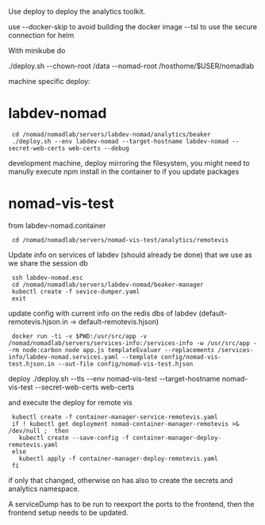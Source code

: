 Use deploy to deploy the analytics toolkit.

use
 --docker-skip to avoid building the docker image
 --tsl to use the secure connection for helm

With minikube do

./deploy.sh --chown-root /data --nomad-root /hosthome/$USER/nomadlab


machine specific deploy:

# labdev-nomad

     cd /nomad/nomadlab/servers/labdev-nomad/analytics/beaker
     ./deploy.sh --env labdev-nomad --target-hostname labdev-nomad --secret-web-certs web-certs --debug

development machine, deploy mirroring the filesystem, you might need to manully execute npm install in the container to if you update packages

# nomad-vis-test

from labdev-nomad.container

     cd /nomad/nomadlab/servers/nomad-vis-test/analytics/remotevis

Update info on services of labdev (should already be done) that we use as we share the session db

     ssh labdev-nomad.esc
     cd /nomad/nomadlab/servers/labdev-nomad/beaker-manager
     kubectl create -f sevice-dumper.yaml
     exit

update config with current info on the redis dbs of labdev (default-remotevis.hjson.in -> default-remotevis.hjson)

     docker run -ti -v $PWD:/usr/src/app -v /nomad/nomadlab/servers/services-info:/services-info -w /usr/src/app --rm node:carbon node app.js templateEvaluer --replacements /services-info/labdev-nomad.services.yaml --template config/nomad-vis-test.hjson.in --out-file config/nomad-vis-test.hjson

deploy
     ./deploy.sh --tls --env nomad-vis-test --target-hostname nomad-vis-test --secret-web-certs web-certs

and execute the deploy for remote vis

     kubectl create -f container-manager-service-remotevis.yaml
     if ! kubectl get deployment nomad-container-manager-remotevis >& /dev/null ;  then
       kubectl create --save-config -f container-manager-deploy-remotevis.yaml
     else
       kubectl apply -f container-manager-deploy-remotevis.yaml
     fi

if only that changed, otherwise on has also to create the secrets and analytics namespace.

A serviceDump has to be run to reexport the ports to the frontend, then the frontend setup needs to be updated.
